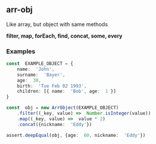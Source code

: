 ## arr-obj
Like array, but object with same methods

**filter, map, forEach, find, concat, some, every**

### Examples
```ts
const  EXAMPLE_OBJECT = {
	name:  'John',
	surname:  'Bayer',
	age:  30,
	birth:  'Tue Feb 02 1993',
	children: [{ name:  'Bob', age:  1 }]
}
```

```ts
const  obj = new ArrObject(EXAMPLE_OBJECT)
	.filter((_key, value) =>  Number.isInteger(value))
	.map((_key, value) =>  value * 2)
	.concat({nickname:  'Eddy'})

assert.deepEqual(obj, {age:  60, nickname:  'Eddy'})
```
